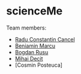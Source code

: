 # scienceMe
Team members:
* [Radu Constantin Cancel](https://github.com/raducc)
* [Beniamin Marcu](https://github.com/marqbeniamin)
* [Bogdan Rusu](https://github.com/rusubogdan)
* [Mihai Decit](https://github.com/pxmihai)
* [Cosmin Posteuca]

